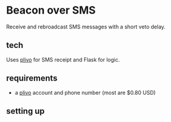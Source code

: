 # Beacon over SMS

Receive and rebroadcast SMS messages with a short veto delay.

## tech

Uses [plivo][] for SMS receipt and Flask for logic.

## requirements

- a [plivo][] account and phone number (most are $0.80 USD)

## setting up

[plivo]: (https://plivo.com/)
